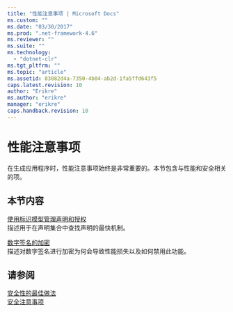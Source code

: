 ```yaml
---
title: "性能注意事项 | Microsoft Docs"
ms.custom: ""
ms.date: "03/30/2017"
ms.prod: ".net-framework-4.6"
ms.reviewer: ""
ms.suite: ""
ms.technology: 
  - "dotnet-clr"
ms.tgt_pltfrm: ""
ms.topic: "article"
ms.assetid: 83082d4a-7350-4b04-ab2d-1fa5ffd643f5
caps.latest.revision: 10
author: "Erikre"
ms.author: "erikre"
manager: "erikre"
caps.handback.revision: 10
---
```

# 性能注意事项
在生成应用程序时，性能注意事项始终是非常重要的。本节包含与性能和安全相关的项。  
  
## 本节内容  
 [使用标识模型管理声明和授权](../../../../docs/framework/wcf/feature-details/managing-claims-and-authorization-with-the-identity-model.md)  
 描述用于在声明集合中查找声明的最快机制。  
  
 [数字签名的加密](../../../../docs/framework/wcf/feature-details/encryption-of-digital-signatures.md)  
 描述对数字签名进行加密为何会导致性能损失以及如何禁用此功能。  
  
## 请参阅  
 [安全性的最佳做法](../../../../docs/framework/wcf/feature-details/best-practices-for-security-in-wcf.md)   
 [安全注意事项](../../../../docs/framework/wcf/feature-details/security-considerations-in-wcf.md)